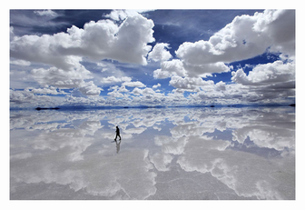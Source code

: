 <!--a href="#!" class="btn" onclick="Materialize.fadeInImage('#image-test')">點我</a-->
<img id="image-test" class="materialboxed" src="../media/uyuni1.jpg">  
<!--a class="btn" onclick="Materialize.toast('測試訊息',4000,'rounded')">點我</a-->  